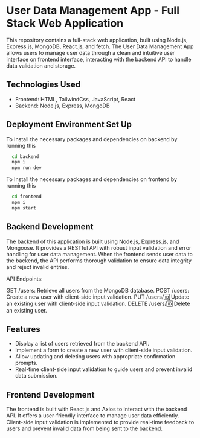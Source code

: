 
#  User Data Management App - Full Stack Web Application

 This repository contains a full-stack web application, built using Node.js, Express.js, MongoDB, React.js, and fetch. The User Data Management App allows users to manage user data through a clean and intuitive user interface on frontend interface, interacting with the backend API to handle data validation and storage.
## Technologies Used
- Frontend: HTML, TailwindCss, JavaScript, React
- Backend: Node.js, Express, MongoDB

## Deployment Environment Set Up

To Install the necessary packages and dependencies on backend by running this

```bash
  cd backend 
  npm i
  npm run dev
```
To Install the necessary packages and dependencies on frontend by running this

```bash
  cd frontend 
  npm i
  npm start
```



## Backend Development

The backend of this application is built using Node.js, Express.js, and Mongoose. It provides a RESTful API with robust input validation and error handling for user data management. When the frontend sends user data to the backend, the API performs thorough validation to ensure data integrity and reject invalid entries.

API Endpoints:

GET /users: Retrieve all users from the MongoDB database.
POST /users: Create a new user with client-side input validation.
PUT /users/:id: Update an existing user with client-side input validation.
DELETE /users/:id: Delete an existing user.
## Features

- Display a list of users retrieved from the backend API.
- Implement a form to create a new user with client-side input validation.
- Allow updating and deleting users with appropriate confirmation prompts.
- Real-time client-side input validation to guide users and prevent invalid data submission.




## Frontend Development

The frontend is built with React.js and Axios to interact with the backend API. It offers a user-friendly interface to manage user data efficiently. Client-side input validation is implemented to provide real-time feedback to users and prevent invalid data from being sent to the backend.

